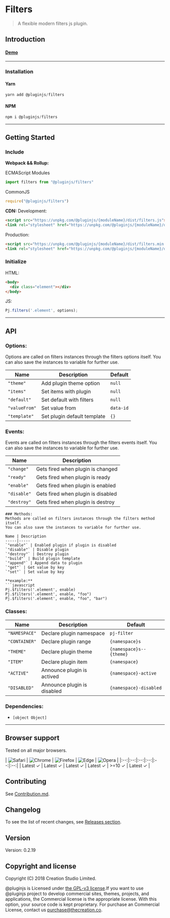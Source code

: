# Filters
> A flexible modern filters js plugin.
## Introduction

#### [Demo]()
---
### Installation

#### Yarn
```javascript
yarn add @pluginjs/filters
```
#### NPM
```javascript
npm i @pluginjs/filters
```
---

## Getting Started
### Include
**Webpack && Rollup:**

ECMAScript Modules
```javascript
import filters from "@pluginjs/filters"
```

CommonJS
```javascript
require("@pluginjs/filters")
```

**CDN:**
Development:
```html
<script src="https://unpkg.com/@pluginjs/{moduleName}/dist/filters.js"></script>
<link rel="stylesheet" href="https://unpkg.com/@pluginjs/{moduleName}/dist/filters.css">
```
Production:
```html
<script src="https://unpkg.com/@pluginjs/{moduleName}/dist/filters.min.js"></script>
<link rel="stylesheet" href="https://unpkg.com/@pluginjs/{moduleName}/dist/filters.min.css">
```

### Initialize
HTML:
```html
<body>
  <div class="element"></div>
</body>
```
JS:
```javascript
Pj.filters('.element', options);
```
---
## API

### Options:
Options are called on filters instances through the filters options itself.
You can also save the instances to variable for further use.

Name | Description | Default
-----|--------------|-----
`"theme"` | Add plugin theme option | `null`
`"items"` | Set items with plugin | `null`
`"default"` | Set default with filters | `null`
`"valueFrom"` | Set value from | `data-id`
`"template"` | Set plugin default template | `{}`

### Events:
Events are called on filters instances through the filters events itself.
You can also save the instances to variable for further use.

Name | Description
-----|-----
`"change"` | Gets fired when plugin is changed
`"ready"` | Gets fired when plugin is ready
`"enable"` | Gets fired when plugin is enabled
`"disable"` | Gets fired when plugin is disabled
`"destroy"` | Gets fired when plugin is destroy

```
### Methods:
Methods are called on filters instances through the filters method itself.
You can also save the instances to variable for further use.

Name | Description
-----|-----
`"enable"` | Enabled plugin if plugin is disabled
`"disable"` | Disable plugin
`"destroy"` | Destroy plugin
`"build"` | Build plugin template
`"append"` | Append data to plugin
`"get"` | Get value by key
`"set"` | Set value by key

**example:**
```javascript
Pj.$filters('.element', enable)
Pj.$filters('.element', enable, "foo")
Pj.$filters('.element', enable, "foo", "bar")
```

### Classes:
Name | Description | Default
-----|------|------
`"NAMESPACE"` | Declare plugin namespace | `pj-filter`
`"CONTAINER"` | Declare plugin range | `{namespace}s`
`"THEME"` | Declare plugin theme | `{namespace}s--{theme}`
`"ITEM"` | Declare plugin item | `{namespace}`
`"ACTIVE"` | Announce plugin is actived | `{namespace}-active`
`"DISABLED"` | Announce plugin is disabled | `{namespace}-disabled`



### Dependencies:
- `[object Object]`

---

## Browser support

Tested on all major browsers.

| <img src="https://raw.githubusercontent.com/alrra/browser-logos/master/src/safari/safari_32x32.png" alt="Safari"> | <img src="https://raw.githubusercontent.com/alrra/browser-logos/master/src/chrome/chrome_32x32.png" alt="Chrome"> | <img src="https://raw.githubusercontent.com/alrra/browser-logos/master/src/firefox/firefox_32x32.png" alt="Firefox"> | <img src="https://raw.githubusercontent.com/alrra/browser-logos/master/src/edge/edge_32x32.png" alt="Edge"> | <img src="https://raw.githubusercontent.com/alrra/browser-logos/master/src/opera/opera_32x32.png" alt="Opera"> |
|:--:|:--:|:--:|:--:|:--:|:--:|
| Latest ✓ | Latest ✓ | Latest ✓ | Latest ✓ | >=10 ✓ | Latest ✓ |

## Contributing
See [Contribution.md](Contribution.md).

## Changelog
To see the list of recent changes, see [Releases section](https://github.com/plugin/plugin.js/releases).

## Version
Version: 0.2.19

## Copyright and license
Copyright (C) 2018 Creation Studio Limited.

@pluginjs is Licensed under [the GPL-v3 license](LICENSE).If you want to use @pluginjs project to develop commercial sites, themes, projects, and applications, the Commercial license is the appropriate license. With this option, your source code is kept proprietary. For purchase an Commercial License, contact us purchase@thecreation.co.